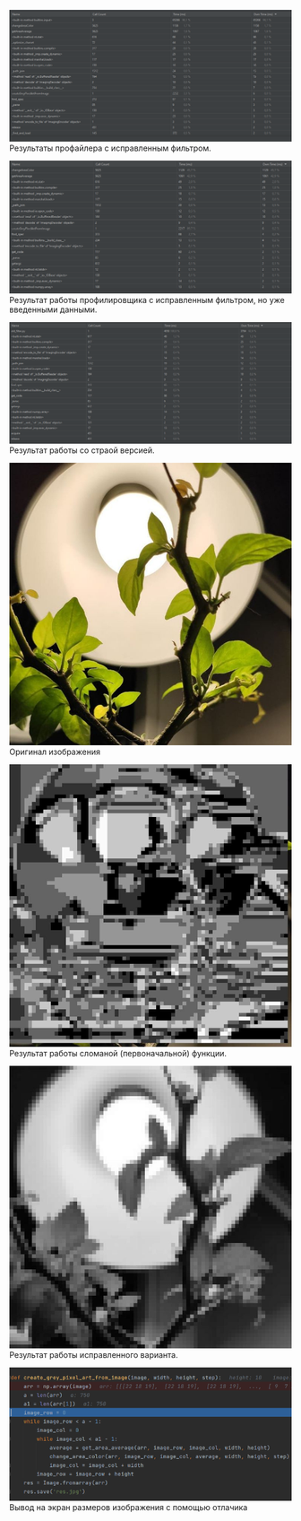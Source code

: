![img.png](img.png)
Результаты профайлера с исправленным фильтром.

![img_2.png](img_2.png)
Результат работы профилировщика с исправленным фильтром, но уже введенными данными.

![img_1.png](img_1.png)
Результат работы со страой версией.

![Оригинал](img2.jpg)
Оригинал изображения

![broken func](res_broken_func.jpg)
Результат работы сломаной (первоначальной) функции.


![repired func](res_repaired_func.jpg)
Результат работы исправленного варианта.

![Отладчик](img_3.png)
Вывод на экран размеров изображения с помощью отлачика